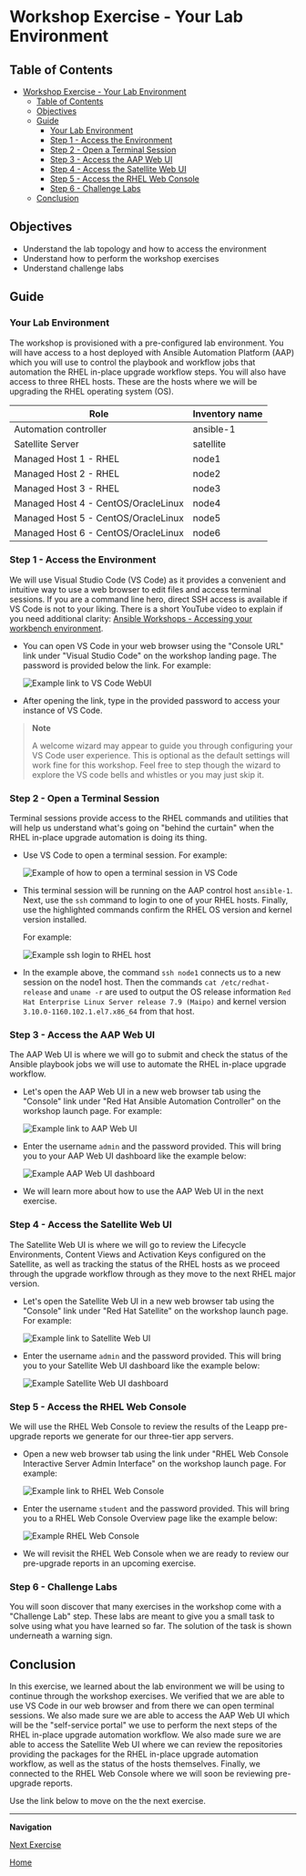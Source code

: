 # Workshop Exercise - Your Lab Environment

## Table of Contents

- [Workshop Exercise - Your Lab Environment](#workshop-exercise---your-lab-environment)
  - [Table of Contents](#table-of-contents)
  - [Objectives](#objectives)
  - [Guide](#guide)
    - [Your Lab Environment](#your-lab-environment)
    - [Step 1 - Access the Environment](#step-1---access-the-environment)
    - [Step 2 - Open a Terminal Session](#step-2---open-a-terminal-session)
    - [Step 3 - Access the AAP Web UI](#step-3---access-the-aap-web-ui)
    - [Step 4 - Access the Satellite Web UI](#step-4---access-the-satellite-web-ui)
    - [Step 5 - Access the RHEL Web Console](#step-5---access-the-rhel-web-console)
    - [Step 6 - Challenge Labs](#step-6---challenge-labs)
  - [Conclusion](#conclusion)

## Objectives

* Understand the lab topology and how to access the environment
* Understand how to perform the workshop exercises
* Understand challenge labs

## Guide

### Your Lab Environment

The workshop is provisioned with a pre-configured lab environment. You will have access to a host deployed with Ansible Automation Platform (AAP) which you will use to control the playbook and workflow jobs that automation the RHEL in-place upgrade workflow steps. You will also have access to three RHEL hosts.  These are the hosts where we will be upgrading the RHEL operating system (OS).

| Role                                | Inventory name |
| ------------------------------------| ---------------|
| Automation controller               | ansible-1      |
| Satellite Server                    | satellite      |
| Managed Host 1 - RHEL               | node1          |
| Managed Host 2 - RHEL               | node2          |
| Managed Host 3 - RHEL               | node3          |
| Managed Host 4 - CentOS/OracleLinux | node4          |
| Managed Host 5 - CentOS/OracleLinux | node5          |
| Managed Host 6 - CentOS/OracleLinux | node6          |

### Step 1 - Access the Environment

We will use Visual Studio Code (VS Code) as it provides a convenient and intuitive way to use a web browser to edit files and access terminal sessions. If you are a command line hero, direct SSH access is available if VS Code is not to your liking. There is a short YouTube video to explain if you need additional clarity: <a href="https://youtu.be/Y_Gx4ZBfcuk">Ansible Workshops - Accessing your workbench environment</a>.

- You can open VS Code in your web browser using the "Console URL" link under "Visual Studio Code" on the workshop landing page. The password is provided below the link. For example:

  ![Example link to VS Code WebUI](images/vscode_link.png)

- After opening the link, type in the provided password to access your instance of VS Code.

> **Note**
>
> A welcome wizard may appear to guide you through configuring your VS Code user experience. This is optional as the default settings will work fine for this workshop. Feel free to step though the wizard to explore the VS code bells and whistles or you may just skip it.

### Step 2 - Open a Terminal Session

Terminal sessions provide access to the RHEL commands and utilities that will help us understand what's going on "behind the curtain" when the RHEL in-place upgrade automation is doing its thing.

- Use VS Code to open a terminal session. For example:

  ![Example of how to open a terminal session in VS Code](images/new_term.svg)

- This terminal session will be running on the AAP control host `ansible-1`. Next, use the `ssh` command to login to one of your RHEL hosts. Finally, use the highlighted commands confirm the RHEL OS version and kernel version installed.

  For example:

  ![Example ssh login to RHEL host](images/ssh_login.png)

- In the example above, the command `ssh node1` connects us to a new session on the node1 host. Then the commands `cat /etc/redhat-release` and `uname -r` are used to output the OS release information `Red Hat Enterprise Linux Server release 7.9 (Maipo)` and kernel version `3.10.0-1160.102.1.el7.x86_64` from that host.

### Step 3 - Access the AAP Web UI

The AAP Web UI is where we will go to submit and check the status of the Ansible playbook jobs we will use to automate the RHEL in-place upgrade workflow.

- Let's open the AAP Web UI in a new web browser tab using the "Console" link under "Red Hat Ansible Automation Controller" on the workshop launch page. For example:

  ![Example link to AAP Web UI](images/aap_link.png)

- Enter the username `admin` and the password provided. This will bring you to your AAP Web UI dashboard like the example below:

  ![Example AAP Web UI dashboard](images/aap_console_example.svg)

- We will learn more about how to use the AAP Web UI in the next exercise.

### Step 4 - Access the Satellite Web UI

The Satellite Web UI is where we will go to review the Lifecycle Environments, Content Views and Activation Keys configured on the Satellite, as well as tracking the status of the RHEL hosts as we proceed through the upgrade workflow through as they move to the next RHEL major version.

- Let's open the Satellite Web UI in a new web browser tab using the "Console" link under "Red Hat Satellite" on the workshop launch page. For example:

  ![Example link to Satellite Web UI](images/satellite_link.png)

- Enter the username `admin` and the password provided. This will bring you to your Satellite Web UI dashboard like the example below:

  ![Example Satellite Web UI dashboard](images/satellite_console_example.png)

### Step 5 - Access the RHEL Web Console

We will use the RHEL Web Console to review the results of the Leapp pre-upgrade reports we generate for our three-tier app servers.

- Open a new web browser tab using the link under "RHEL Web Console Interactive Server Admin Interface" on the workshop launch page. For example:

  ![Example link to RHEL Web Console](images/cockpit_link.png)

- Enter the username `student` and the password provided. This will bring you to a RHEL Web Console Overview page like the example below:

  ![Example RHEL Web Console](images/cockpit_example.png)

- We will revisit the RHEL Web Console when we are ready to review our pre-upgrade reports in an upcoming exercise.

### Step 6 - Challenge Labs

You will soon discover that many exercises in the workshop come with a "Challenge Lab" step. These labs are meant to give you a small task to solve using what you have learned so far. The solution of the task is shown underneath a warning sign.

## Conclusion

In this exercise, we learned about the lab environment we will be using to continue through the workshop exercises. We verified that we are able to use VS Code in our web browser and from there we can open terminal sessions. We also made sure we are able to access the AAP Web UI which will be the "self-service portal" we use to perform the next steps of the RHEL in-place upgrade automation workflow. We also made sure we are able to access the Satellite Web UI where we can review the repositories providing the packages for the RHEL in-place upgrade automation workflow, as well as the status of the hosts themselves. Finally, we connected to the RHEL Web Console where we will soon be reviewing pre-upgrade reports.

Use the link below to move on the the next exercise.

---

**Navigation**

[Next Exercise](../1.2-three-tier-app/README.md)

[Home](../README.md)
